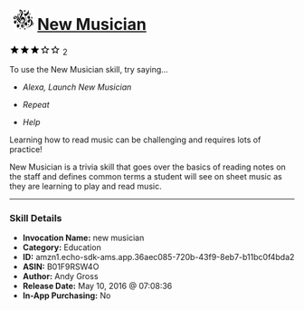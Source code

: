 # &nbsp;<img src="skill_icon" alt="New Musician icon" width="36"> [New Musician](http://alexa.amazon.com/#skills/amzn1.echo-sdk-ams.app.36aec085-720b-43f9-8eb7-b11bc0f4bda2)
![3 stars](../../images/ic_star_black_18dp_1x.png)![3 stars](../../images/ic_star_black_18dp_1x.png)![3 stars](../../images/ic_star_black_18dp_1x.png)![3 stars](../../images/ic_star_border_black_18dp_1x.png)![3 stars](../../images/ic_star_border_black_18dp_1x.png) 2

To use the New Musician skill, try saying...

* *Alexa, Launch New Musician*

* *Repeat*

* *Help*

Learning how to read music can be challenging and requires lots of practice!  

New Musician is a trivia skill that goes over the basics of reading notes on the staff and defines common terms a student will see on sheet music as they are learning to play and read music.

***

### Skill Details

* **Invocation Name:** new musician
* **Category:** Education
* **ID:** amzn1.echo-sdk-ams.app.36aec085-720b-43f9-8eb7-b11bc0f4bda2
* **ASIN:** B01F9RSW4O
* **Author:** Andy Gross
* **Release Date:** May 10, 2016 @ 07:08:36
* **In-App Purchasing:** No
